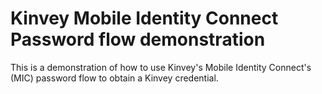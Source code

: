 # Kinvey Mobile Identity Connect Password flow demonstration

This is a demonstration of how to use Kinvey's Mobile Identity Connect's (MIC)
password flow to obtain a Kinvey credential.

